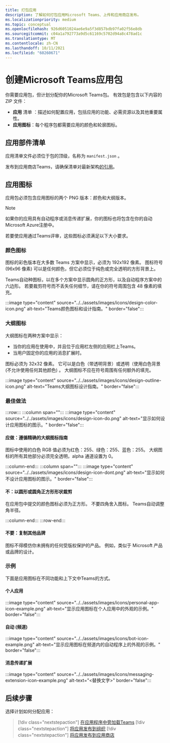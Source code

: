 ```yaml
---
title: 打包应用
description: 了解如何打包应用Microsoft Teams、上传和应用商店发布。
ms.localizationpriority: medium
ms.topic: conceptual
ms.openlocfilehash: 926d6051024ae6e9a5f3d857bdb97fa02f56e8db
ms.sourcegitcommit: c04a1a792773a9d5c61169c5702d94a8c478ad1c
ms.translationtype: MT
ms.contentlocale: zh-CN
ms.lasthandoff: 10/11/2021
ms.locfileid: "60260671"
---
```

# <a name="create-a-microsoft-teams-app-package"></a>创建Microsoft Teams应用包

你需要应用包，但计划分配你的Microsoft Teams包。 有效包是包含以下内容的 ZIP 文件：

* **应用** 清单 ：描述如何配置应用，包括应用的功能、必需资源以及其他重要属性。
* **应用图标**：每个程序包都需要应用的颜色和轮廓图标。

## <a name="app-manifest"></a>应用部件清单

应用清单文件必须位于包的顶级，名称为 `manifest.json` 。 

发布到应用商店Teams，请确保清单对最新架构[的引用](~/resources/schema/manifest-schema.md)。

## <a name="app-icons"></a>应用图标

应用包必须包含应用图标的两个 PNG 版本：颜色和大纲版本。

> [!Note]
> 如果你的应用具有自动程序或消息传递扩展，你的图标也将包含在你的自动Microsoft Azure注册中。

若要使应用通过Teams评审，这些图标必须满足以下大小要求。

### <a name="color-icon"></a>颜色图标

图标的彩色版本在大多数 Teams 方案中显示，必须为 192x192 像素。 图标符号 (96x96 像素) 可以是任何颜色，但它必须位于纯色或完全透明的方形背景上。

Teams自动种图标，以在多个方案中显示圆角的正方形，以及自动程序方案中的六边形。 若要裁剪符号而不丢失任何细节，请在你的符号周围包含 48 像素的填充。

:::image type="content" source="../../assets/images/icons/design-color-icon.png" alt-text="Teams颜色图标和设计指南。" border="false":::

### <a name="outline-icon"></a>大纲图标

大纲图标在两种方案中显示：

* 当你的应用在使用中，并且位于应用栏左侧的应用栏上Teams。
* 当用户固定你的应用的消息扩展时。

图标必须为 32x32 像素。 它可以是白色（带透明背景）或透明（使用白色背景 (不允许使用任何其他颜色) 。 大纲图标不应在符号周围有任何额外的填充。

:::image type="content" source="../../assets/images/icons/design-outline-icon.png" alt-text="Teams大纲图标设计指南。" border="false":::

### <a name="best-practices"></a>最佳做法

:::row:::
   :::column span="":::
:::image type="content" source="../../assets/images/icons/design-icon-do.png" alt-text="显示如何设计应用图标的图示。" border="false":::

#### <a name="do-follow-the-precise-outline-icon-guidelines"></a>应做：遵循精确的大纲图标指南

图标中使用的白色 RGB 值必须为红色：255、绿色：255、蓝色：255。 大纲图标的所有其他部分必须完全透明，alpha 通道设置为 0。

   :::column-end:::
   :::column span="":::
:::image type="content" source="../../assets/images/icons/design-icon-dont.png" alt-text="显示如何不设计应用图标的图示。" border="false":::

#### <a name="dont-crop-in-a-circular-or-rounded-square-shape"></a>不：以圆形或圆角正方形形状裁剪

在应用包中提交的颜色图标必须为正方形。 不要四角舍入图标。 Teams自动调整角半径。

   :::column-end:::
:::row-end:::

#### <a name="dont-copy-other-brands"></a>不要：复制其他品牌

图标不得模仿你未拥有的任何受版权保护的产品。 例如，类似于 Microsoft 产品或品牌的设计。

### <a name="examples"></a>示例

下面是应用图标在不同功能和上下文中Teams的方式。

#### <a name="personal-app"></a>个人应用

:::image type="content" source="../../assets/images/icons/personal-app-icon-example.png" alt-text="显示应用图标在个人应用中的外观的示例。" border="false":::

#### <a name="bot-channel"></a>自动 (频道) 

:::image type="content" source="../../assets/images/icons/bot-icon-example.png" alt-text="显示应用图标在频道内的自动程序上的外观的示例。" border="false":::

#### <a name="messaging-extension"></a>消息传递扩展

:::image type="content" source="../../assets/images/icons/messaging-extension-icon-example.png" alt-text="<替换文字>" border="false":::

## <a name="next-step"></a>后续步骤

选择计划如何分配应用：

> [!div class="nextstepaction"]
> [在应用程序中旁加载Teams](~/concepts/deploy-and-publish/apps-upload.md)
> [!div class="nextstepaction"]
> [将应用发布到组织](/MicrosoftTeams/tenant-apps-catalog-teams?toc=/microsoftteams/platform/toc.json&bc=/MicrosoftTeams/breadcrumb/toc.json)
> [!div class="nextstepaction"]
> [将应用发布到应用商店](~/concepts/deploy-and-publish/appsource/publish.md)

